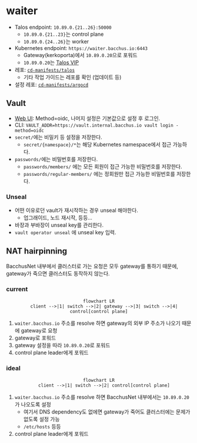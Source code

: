 # waiter

- Talos endpoint: `10.89.0.{21..26}:50000`
  - `10.89.0.{21..23}`는 control plane
  - `10.89.0.{24..26}`는 worker
- Kubernetes endpoint: `https://waiter.bacchus.io:6443`
  - Gateway(kerkoporta)에서 `10.89.0.20`으로 포워드
  - `10.89.0.20`는 [Talos VIP](https://www.talos.dev/v1.5/talos-guides/network/vip/)
- 레포: [`cd-manifests/talos`](https://github.com/bacchus-snu/cd-manifests/tree/main/talos)
  - 기타 작업 가이드는 레포를 확인 (업데이트 등)
- 설정 레포: [`cd-manifests/argocd`](https://github.com/bacchus-snu/cd-manifests/tree/main/argocd)

## Vault

- [Web UI](https://vault.internal.bacchus.io): Method=oidc, 나머지 설정은 기본값으로 설정 후 로그인.
- CLI: `VAULT_ADDR=https://vault.internal.bacchus.io vault login -method=oidc`
- `secret/`에는 비밀키 등 설정을 저장한다.
  - `secret/{namespace}/*`는 해당 Kubernetes namespace에서 접근 가능하다.
- `passwords/`에는 비밀번호를 저장한다.
  - `passwords/members/` 에는 모든 회원이 접근 가능한 비밀번호를 저장한다.
  - `passwords/regular-members/` 에는 정회원만 접근 가능한 비밀번호를 저장한다.

### Unseal

- 어떤 이유로던 vault가 재시작하는 경우 unseal 해야한다.
  - 업그래이드, 노드 재시작, 등등...
- 바장과 부바장이 unseal key를 관리한다.
- `vault operator unseal` 에 unseal key 입력.

## NAT hairpinning

BacchusNet 내부에서 클러스터로 가는 요청은 모두 gateway를 통하기 때문에,
gateway가 죽으면 클러스터도 동작하지 않는다.

### current

<center>

```mermaid
flowchart LR
    client -->|1| switch -->|2| gateway -->|3| switch -->|4| control[control plane]
```

</center>

1. `waiter.bacchus.io` 주소를 resolve 하면 gateway의 외부 IP 주소가 나오기 때문에
   gateway로 요청
2. gateway로 포워드
3. gateway 설정을 따라 `10.89.0.20`로 포워드
4. control plane leader에게 포워드

### ideal

<center>

```mermaid
flowchart LR
    client -->|1| switch -->|2| control[control plane]
```

</center>

1. `waiter.bacchus.io` 주소를 resolve 하면 BacchusNet 내부에서는 `10.89.0.20` 가
   나오도록 설정
   - 여기서 DNS dependency도 없에면 gateway가 죽어도 클러스터에는 문제가 없도록
     설정 가능
   - `/etc/hosts` 등등
2. control plane leader에게 포워드
